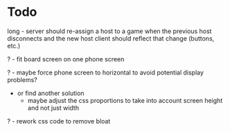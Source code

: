 # Todo

long - server should re-assign a host to a game when the previous host disconnects and the new host client should reflect that change (buttons, etc.)

? - fit board screen on one phone screen

? - maybe force phone screen to horizontal to avoid potential display problems?
  - or find another solution
    - maybe adjust the css proportions to take into account screen height and not just width

? - rework css code to remove bloat
